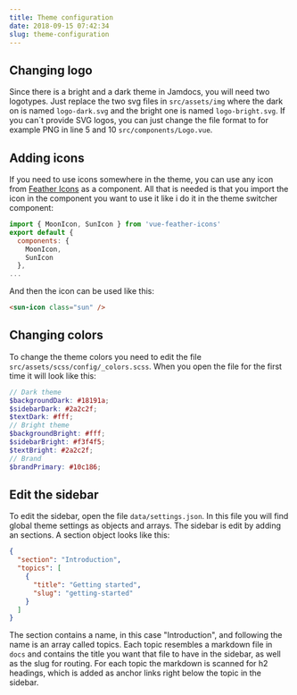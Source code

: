 ```yaml
---
title: Theme configuration 
date: 2018-09-15 07:42:34
slug: theme-configuration
---
```

## Changing logo
Since there is a bright and a dark theme in Jamdocs, you will need two logotypes. Just replace the two svg files in `src/assets/img` where the dark on is named `logo-dark.svg` and the bright one is named `logo-bright.svg`. If you can´t provide SVG logos, you can just change the file format to for example PNG in line 5 and 10 `src/components/Logo.vue`.
## Adding icons
If you need to use icons somewhere in the theme, you can use any icon from [Feather Icons](https://feathericons.com/) as a component. All that is needed is that you import the icon in the component you want to use it like i do it in the theme switcher component:
```javascript
import { MoonIcon, SunIcon } from 'vue-feather-icons'
export default {
  components: {
    MoonIcon,
    SunIcon
  },
...
```
And then the icon can be used like this: 
```html
<sun-icon class="sun" />
```
## Changing colors
To change the theme colors you need to edit the file `src/assets/scss/config/_colors.scss`. When you open the file for the first time it will look like this:
```scss
// Dark theme
$backgroundDark: #18191a;
$sidebarDark: #2a2c2f;
$textDark: #fff;
// Bright theme
$backgroundBright: #fff;
$sidebarBright: #f3f4f5;
$textBright: #2a2c2f;
// Brand
$brandPrimary: #10c186;
```
## Edit the sidebar
To edit the sidebar, open the file `data/settings.json`. In this file you will find global theme settings as objects and arrays. The sidebar is edit by adding an sections. A section object looks like this:
```json
{
  "section": "Introduction",
  "topics": [
    {
      "title": "Getting started",
      "slug": "getting-started"
    }
  ]
}
```
The section contains a name, in this case "Introduction", and following the name is an array called topics. Each topic resembles a markdown file in `docs` and contains the title you want that file to have in the sidebar, as well as the slug for routing.
For each topic the markdown is scanned for h2 headings, which is added as anchor links right below the topic in the sidebar.
